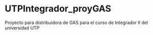 # UTPIntegrador_proyGAS
Proyecto para distribuidora de GAS para el curso de Integrador II del universidad UTP
